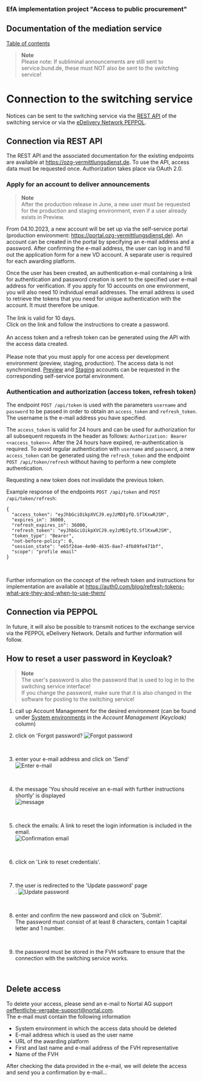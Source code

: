
### EfA implementation project "Access to public procurement"
## Documentation of the mediation service
[Table of contents](/documentation/documentation.md)
<br>

>**Note** <br>
>Please note: If subliminal announcements are still sent to service.bund.de, these must NOT also be sent to the switching service!

# Connection to the switching service
Notices can be sent to the switching service via the [REST API](#anbindung-per-rest-api) of the switching service or via the [eDelivery Network PEPPOL](#connection-via-PEPPOL).
<br>

## Connection via REST API
The REST API and the associated documentation for the existing endpoints are available at https://ozg-vermittlungsdienst.de.
To use the API, access data must be requested once. Authorization takes place via OAuth 2.0.
<br>

### Apply for an account to deliver announcements

>**Note** <br>
>After the production release in June, a new user must be requested for the production and staging environment, even if a user already exists in Preview.

From 04.10.2023, a new account will be set up via the self-service portal (production environment: https://portal.ozg-vermittlungsdienst.de). An account can be created in the portal by specifying an e-mail address and a password. After confirming the e-mail address, the user can log in and fill out the application form for a new VD account. A separate user is required for each awarding platform. <br>

Once the user has been created, an authentication e-mail containing a link for authentication and password creation is sent to the specified user e-mail address for verification. If you apply for 10 accounts on one environment, you will also need 10 individual email addresses. The email address is used to retrieve the tokens that you need for unique authentication with the account. It must therefore be unique.
<br><br>
The link is valid for 10 days.<br>
Click on the link and follow the instructions to create a password.
<br><br>
An access token and a refresh token can be generated using the API with the access data created.
<br><br>
Please note that you must apply for one access per development environment (preview, staging, production). The access data is not synchronized. [Preview](https://portal.preview-ozg-vermittlungsdienst.de/) and [Staging](https://portal.staging-ozg-vermittlungsdienst.de/) accounts can be requested in the corresponding self-service portal environment.
<br>

### Authentication and authorization (access token, refresh token)
The endpoint `POST /api/token` is used with the parameters `username` and `password` to be passed in order to obtain an `access_token` and `refresh_token`. The username is the e-mail address you have specified.

The `access_token` is valid for 24 hours and can be used for authorization for all subsequent requests in the header as follows: `Authorization: Bearer <<access_token>>`. After the 24 hours have expired, re-authentication is required. To avoid regular authentication with `username` and `password`, a new `access_token` can be generated using the `refresh_token` and the endpoint `POST /api/token/refresh` without having to perform a new complete authentication.

Requesting a new token does not invalidate the previous token.

Example response of the endpoints `POST /api/token` and `POST /api/token/refresh`:

```
{
  "access_token": "eyJhbGciOikpXVCJ9.eyJzMDIyfQ.SflKxwRJSM",
  "expires_in": 36000,
  "refresh_expires_in": 36000,
  "refresh_token": "eyJhbGciOikpXVCJ9.eyJzMDIyfQ.SflKxwRJSM",
  "token_type": "Bearer",
  "not-before-policy": 0,
  "session_state": "e65f24ae-4e90-4635-8ae7-4fb89fe471bf",
  "scope": "profile email"
}
```
<br>

Further information on the concept of the refresh token and instructions for implementation are available at https://auth0.com/blog/refresh-tokens-what-are-they-and-when-to-use-them/
<br>


## Connection via PEPPOL
In future, it will also be possible to transmit notices to the exchange service via the PEPPOL eDelivery Network. Details and further information will follow.
<br>



## How to reset a user password in Keycloak?

>**Note** <br>
> The user's password is also the password that is used to log in to the switching service interface! <br>
> If you change the password, make sure that it is also changed in the software for posting to the switching service!

1. call up Account Management for the desired environment (can be found under [System environments](/documentation/Development_environments.md) in the _Account Management (Keycloak)_ column)

2. click on 'Forgot password?
![Forgot password](images/kc_login.png)
<br>

3. enter your e-mail address and click on 'Send'<br>
![Enter e-mail](images/kc_passwort_vergessen.png)
<br>

4. the message 'You should receive an e-mail with further instructions shortly' is displayed<br>
![message](images/kc_nachricht_best%C3%A4tigungsemail.png)
<br>

5. check the emails: A link to reset the login information is included in the email.<br>
![Confirmation email](images/e-mail_password_reset.png)
<br>

6. click on 'Link to reset credentials'.
<br>

7. the user is redirected to the 'Update password' page<br>.
![Update password](images/kc_password_update.png)
<br>

8. enter and confirm the new password and click on 'Submit'.<br>
The password must consist of at least 8 characters, contain 1 capital letter and 1 number.
<br>

9. the password must be stored in the FVH software to ensure that the connection with the switching service works.
<br>

## Delete access
To delete your access, please send an e-mail to Nortal AG support [oeffentliche-vergabe-support@nortal.com](mailto:oeffentliche-vergabe-support@nortal.com).<br>
The e-mail must contain the following information

- System environment in which the access data should be deleted
- E-mail address which is used as the user name
- URL of the awarding platform
- First and last name and e-mail address of the FVH representative
- Name of the FVH

After checking the data provided in the e-mail, we will delete the access and send you a confirmation by e-mail...
